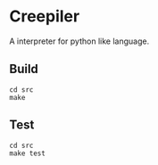 # Creepiler
A interpreter for python like language.

## Build

```
cd src
make
```

## Test
```
cd src
make test
```
